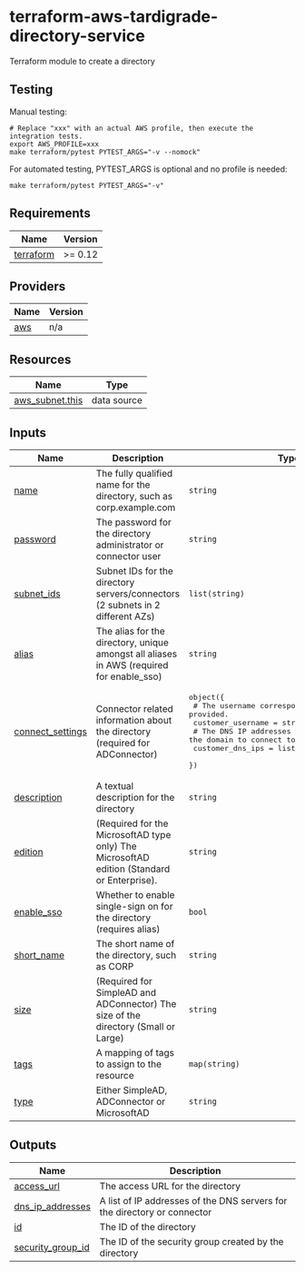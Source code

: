 # terraform-aws-tardigrade-directory-service

Terraform module to create a directory

## Testing

Manual testing:

```
# Replace "xxx" with an actual AWS profile, then execute the integration tests.
export AWS_PROFILE=xxx 
make terraform/pytest PYTEST_ARGS="-v --nomock"
```

For automated testing, PYTEST_ARGS is optional and no profile is needed:

```
make terraform/pytest PYTEST_ARGS="-v"
```

<!-- BEGIN TFDOCS -->
## Requirements

| Name | Version |
|------|---------|
| <a name="requirement_terraform"></a> [terraform](#requirement\_terraform) | >= 0.12 |

## Providers

| Name | Version |
|------|---------|
| <a name="provider_aws"></a> [aws](#provider\_aws) | n/a |

## Resources

| Name | Type |
|------|------|
| [aws_subnet.this](https://registry.terraform.io/providers/hashicorp/aws/latest/docs/data-sources/subnet) | data source |

## Inputs

| Name | Description | Type | Default | Required |
|------|-------------|------|---------|:--------:|
| <a name="input_name"></a> [name](#input\_name) | The fully qualified name for the directory, such as corp.example.com | `string` | n/a | yes |
| <a name="input_password"></a> [password](#input\_password) | The password for the directory administrator or connector user | `string` | n/a | yes |
| <a name="input_subnet_ids"></a> [subnet\_ids](#input\_subnet\_ids) | Subnet IDs for the directory servers/connectors (2 subnets in 2 different AZs) | `list(string)` | n/a | yes |
| <a name="input_alias"></a> [alias](#input\_alias) | The alias for the directory, unique amongst all aliases in AWS (required for enable\_sso) | `string` | `null` | no |
| <a name="input_connect_settings"></a> [connect\_settings](#input\_connect\_settings) | Connector related information about the directory (required for ADConnector) | <pre>object({<br>    # The username corresponding to the password provided.<br>    customer_username = string<br>    # The DNS IP addresses of the domain to connect to.<br>    customer_dns_ips = list(string)<br>  })</pre> | `null` | no |
| <a name="input_description"></a> [description](#input\_description) | A textual description for the directory | `string` | `null` | no |
| <a name="input_edition"></a> [edition](#input\_edition) | (Required for the MicrosoftAD type only) The MicrosoftAD edition (Standard or Enterprise). | `string` | `null` | no |
| <a name="input_enable_sso"></a> [enable\_sso](#input\_enable\_sso) | Whether to enable single-sign on for the directory (requires alias) | `bool` | `false` | no |
| <a name="input_short_name"></a> [short\_name](#input\_short\_name) | The short name of the directory, such as CORP | `string` | `null` | no |
| <a name="input_size"></a> [size](#input\_size) | (Required for SimpleAD and ADConnector) The size of the directory (Small or Large) | `string` | `null` | no |
| <a name="input_tags"></a> [tags](#input\_tags) | A mapping of tags to assign to the resource | `map(string)` | `{}` | no |
| <a name="input_type"></a> [type](#input\_type) | Either SimpleAD, ADConnector or MicrosoftAD | `string` | `"SimpleAD"` | no |

## Outputs

| Name | Description |
|------|-------------|
| <a name="output_access_url"></a> [access\_url](#output\_access\_url) | The access URL for the directory |
| <a name="output_dns_ip_addresses"></a> [dns\_ip\_addresses](#output\_dns\_ip\_addresses) | A list of IP addresses of the DNS servers for the directory or connector |
| <a name="output_id"></a> [id](#output\_id) | The ID of the directory |
| <a name="output_security_group_id"></a> [security\_group\_id](#output\_security\_group\_id) | The ID of the security group created by the directory |

<!-- END TFDOCS -->
